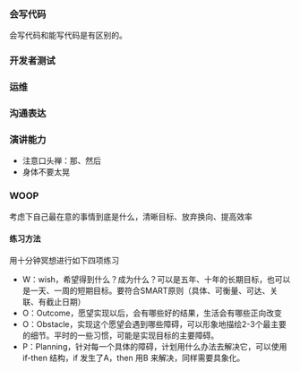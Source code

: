 
### 会写代码
会写代码和能写代码是有区别的。

### 开发者测试

### 运维

### 沟通表达

### 演讲能力
- 注意口头禅：那、然后
- 身体不要太晃

### WOOP
考虑下自己最在意的事情到底是什么，清晰目标、放弃换向、提高效率
#### 练习方法
用十分钟冥想进行如下四项练习
- W：wish，希望得到什么？成为什么？可以是五年、十年的长期目标，也可以是一天、一周的短期目标。要符合SMART原则（具体、可衡量、可达、关联、有截止日期）
- O：Outcome，愿望实现以后，会有哪些好的结果，生活会有哪些正向改变
- O：Obstacle，实现这个愿望会遇到哪些障碍，可以形象地描绘2-3个最主要的细节。平时的一些习惯，可能是实现目标的主要障碍。
- P：Planning，针对每一个具体的障碍，计划用什么办法去解决它，可以使用if-then 结构，if 发生了A，then 用B 来解决，同样需要具象化。
